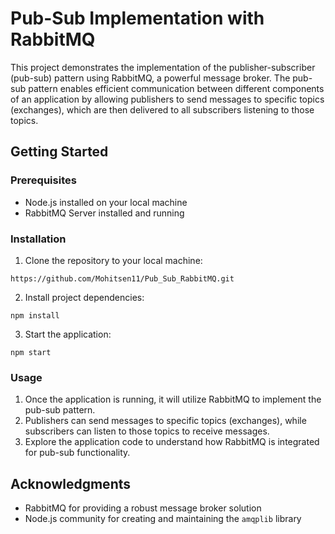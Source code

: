 # Pub-Sub Implementation with RabbitMQ

This project demonstrates the implementation of the publisher-subscriber (pub-sub) pattern using RabbitMQ, a powerful message broker. The pub-sub pattern enables efficient communication between different components of an application by allowing publishers to send messages to specific topics (exchanges), which are then delivered to all subscribers listening to those topics.

## Getting Started

### Prerequisites

- Node.js installed on your local machine
- RabbitMQ Server installed and running

### Installation

1. Clone the repository to your local machine:

```
https://github.com/Mohitsen11/Pub_Sub_RabbitMQ.git
```

2. Install project dependencies:
```
npm install
```
3. Start the application:
```
npm start
```

### Usage

1. Once the application is running, it will utilize RabbitMQ to implement the pub-sub pattern.
2. Publishers can send messages to specific topics (exchanges), while subscribers can listen to those topics to receive messages.
3. Explore the application code to understand how RabbitMQ is integrated for pub-sub functionality.

## Acknowledgments

- RabbitMQ for providing a robust message broker solution
- Node.js community for creating and maintaining the `amqplib` library
